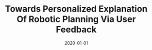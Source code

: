 ---
title: "Towards Personalized Explanation Of Robotic Planning Via User Feedback"
date: 2020-01-01
venue: ""
paperurl: 
authors: "Kayla Boggess, Shenghui Chen and Lu Feng"
---